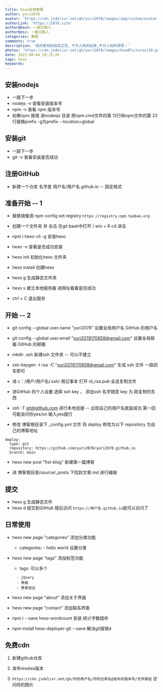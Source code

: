 ```yaml
---
title: hexo安装教程
author: yuri2078
avatar: 'https://cdn.jsdelivr.net/gh/yuri2078/images/img/custom/avatar.jpg'
authorLink: 'https://2078.site'
authorAbout: 一般过路人
authorDesc: 一般过路人
categories: 教程
comments: true
description: '我的爱宛如孤岛之花，不为人知的绽放,不为人知的凋零！'
photos: 'https://cdn.jsdelivr.net/gh/yuri2078/images/headPictures/19.png'
date: 2022-08-04 19:15:26
tags: hexo
keywords:
---
```


## 安装nodejs

+ 一路下一步
+ nodejs -v 查看安装版本号
+ npm -v 查看 npm 版本号
+ 如果npm 报错 进nodesjs 目录 把npm.cmd文件的第 12行和npm文件的第 23 行替换prefix -g为prefix --location=global

## 安装git

+ 一路下一步
+ git -v 查看安装是否成功

## 注册GitHub

+ 新建一个仓库 名字是 用户名/用户名.github.io -- 固定格式

## 准备开始 -- 1

+ 替换镜像源 npm config set registry ``` https://registry.npm.taobao.org ```

+ 创建一个文件夹 并 右击 在git bash中打开 / win + R  cd 进去

+ npm i hexo-cli -g 安装hexo

+ hexo -v 查看是否成功安装

+ hexo init 初始化hexo 文件夹

+ hexo install 创建hexo

+ hexo g 生成静态文件夹

+ hexo s 建立本地服务器 进网址看看是否成功

+ ctrl + C 退出服务

## 开始 -- 2

+ git config --global user.name "yuri2078" 设置全局用户名 GitHub 的用户名

+ git config --global user.email "yuri2078170658@gmail.com" 设置全局邮箱 GitHub 的邮箱

+ mkdir .ssh 新建ssh 文件夹 -- 可以不建立

+ ssh-keygen -t rsa -C "yuri2078170658@gmail.com" 生成 ssh 文件 一路回车即可

+ 进 c：/用户/用户名/.ssh/   用记事本 打开 id_rsa.pub 全选复制文件

+ 进GitHub 的个人设置 选择 ssh key ， 添加ssh  名字随意 key 为 刚复制的东西

+ ssh -T git@github.com 进行本地连接 -- 出现自己的用户名就是成功 第一回可能会问你yes/on 输入yes就行

+ 修改 博客根目录下 _config.yml 文件 将 deploy 修改为以下 repository 为自己的博客地址

``` :
deploy:
  type: git
  repository: https://github.com/yuri2078/yuri2078.github.io
  branch: main

```

+ hexo new post "fist-blog" 新建第一篇博客

+ 进 博客根目录/source/_posts 下找到文章.md 进行编辑

## 提交

+ hexo g 生成静态文件
+ hexo d 提交到GitHub 随后访问 ``` https://用户名.github.io ```就可以访问了

## 日常使用

+ hexo new page "categories" 添加分类功能
  + categories: - hello world 设置分类
+ hexo new page "tags" 添加标签功能
  + tags: 可以多个

  ```:
    - jQuery
    - 表格
    - 表单验证

  ```

+ hexo new page "about" 添加关于界面
+ hexo new page "contact" 添加联系界面
+ npm i --save hexo-wordcount 安装 统计字数插件  
+ npm install hexo-deployer-git --save 解决git报错d

## 免费cdn

1. 新建github仓库

2. 发布reselss版本

3. `https://cdn.jsdelivr.net/gh/你的用户名/你的仓库名@发布的版本号/文件路径` 访问你的图片
